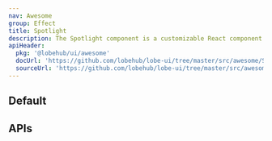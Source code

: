 ```yaml
---
nav: Awesome
group: Effect
title: Spotlight
description: The Spotlight component is a customizable React component that displays a circle following the mouse cursor. The circle can be customized in size with the size prop.
apiHeader:
  pkg: '@lobehub/ui/awesome'
  docUrl: 'https://github.com/lobehub/lobe-ui/tree/master/src/awesome/Spotlight/index.md'
  sourceUrl: 'https://github.com/lobehub/lobe-ui/tree/master/src/awesome/Spotlight/index.tsx'
---
```


## Default

<code src="./demos/index.tsx" nopadding></code>

## APIs

